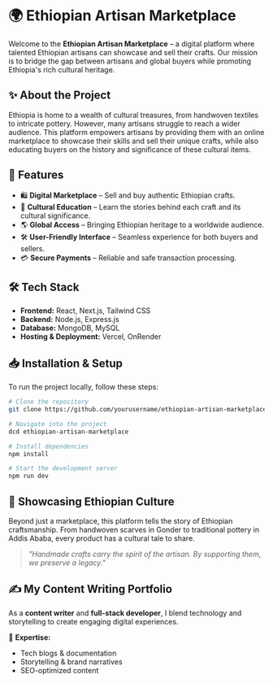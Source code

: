 # 🌍 Ethiopian Artisan Marketplace

Welcome to the **Ethiopian Artisan Marketplace** – a digital platform where talented Ethiopian artisans can showcase and sell their crafts. Our mission is to bridge the gap between artisans and global buyers while promoting Ethiopia's rich cultural heritage.

## ✨ About the Project
Ethiopia is home to a wealth of cultural treasures, from handwoven textiles to intricate pottery. However, many artisans struggle to reach a wider audience. This platform empowers artisans by providing them with an online marketplace to showcase their skills and sell their unique crafts, while also educating buyers on the history and significance of these cultural items.

## 🚀 Features
- 🛍 **Digital Marketplace** – Sell and buy authentic Ethiopian crafts.
- 📖 **Cultural Education** – Learn the stories behind each craft and its cultural significance.
- 🌎 **Global Access** – Bringing Ethiopian heritage to a worldwide audience.
- 🛠 **User-Friendly Interface** – Seamless experience for both buyers and sellers.
- 💳 **Secure Payments** – Reliable and safe transaction processing.

## 🛠 Tech Stack
- **Frontend:** React, Next.js, Tailwind CSS
- **Backend:** Node.js, Express.js
- **Database:** MongoDB, MySQL
- **Hosting & Deployment:** Vercel, OnRender

## 📥 Installation & Setup
To run the project locally, follow these steps:

```bash
# Clone the repository
git clone https://github.com/yourusername/ethiopian-artisan-marketplace.git

# Navigate into the project
dcd ethiopian-artisan-marketplace

# Install dependencies
npm install

# Start the development server
npm run dev
```

## 🎨 Showcasing Ethiopian Culture
Beyond just a marketplace, this platform tells the story of Ethiopian craftsmanship. From handwoven scarves in Gonder to traditional pottery in Addis Ababa, every product has a cultural tale to share.

> _"Handmade crafts carry the spirit of the artisan. By supporting them, we preserve a legacy."_

## ✍️ My Content Writing Portfolio
As a **content writer** and **full-stack developer**, I blend technology and storytelling to create engaging digital experiences.

📌 **Expertise:**
- Tech blogs & documentation
- Storytelling & brand narratives
- SEO-optimized content

